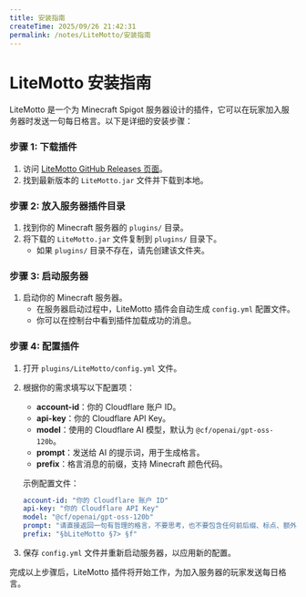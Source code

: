 ```yaml
---
title: 安装指南
createTime: 2025/09/26 21:42:31
permalink: /notes/LiteMotto/安装指南
---
```


# LiteMotto 安装指南

LiteMotto 是一个为 Minecraft Spigot 服务器设计的插件，它可以在玩家加入服务器时发送一句每日格言。以下是详细的安装步骤：

### 步骤 1: 下载插件

1. 访问 [LiteMotto GitHub Releases 页面](https://github.com/baicaizhale/LiteMotto/releases)。
2. 找到最新版本的 `LiteMotto.jar` 文件并下载到本地。

### 步骤 2: 放入服务器插件目录

1. 找到你的 Minecraft 服务器的 `plugins/` 目录。
2. 将下载的 `LiteMotto.jar` 文件复制到 `plugins/` 目录下。
    - 如果 `plugins/` 目录不存在，请先创建该文件夹。

### 步骤 3: 启动服务器

1. 启动你的 Minecraft 服务器。
    - 在服务器启动过程中，LiteMotto 插件会自动生成 `config.yml` 配置文件。
    - 你可以在控制台中看到插件加载成功的消息。

### 步骤 4: 配置插件

1. 打开 `plugins/LiteMotto/config.yml` 文件。
2. 根据你的需求填写以下配置项：
    - **account-id**：你的 Cloudflare 账户 ID。
    - **api-key**：你的 Cloudflare API Key。
    - **model**：使用的 Cloudflare AI 模型，默认为 `@cf/openai/gpt-oss-120b`。
    - **prompt**：发送给 AI 的提示词，用于生成格言。
    - **prefix**：格言消息的前缀，支持 Minecraft 颜色代码。

   示例配置文件：
   ```yaml
   account-id: "你的 Cloudflare 账户 ID"
   api-key: "你的 Cloudflare API Key"
   model: "@cf/openai/gpt-oss-120b"
   prompt: "请直接返回一句有哲理的格言，不要思考，也不要包含任何前后缀、标点、额外的文字或解释。"
   prefix: "§bLiteMotto §7> §f"
   ```
3. 保存 `config.yml` 文件并重新启动服务器，以应用新的配置。

完成以上步骤后，LiteMotto 插件将开始工作，为加入服务器的玩家发送每日格言。
